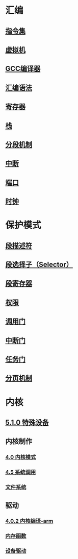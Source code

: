 # 汇编
## [指令集](汇编/指令集.md)
## [虚拟机](汇编/虚拟机.md)
## [GCC编译器](汇编/GCC编译器.md)
## [汇编语法](汇编/汇编语法.md)
## [寄存器](汇编/寄存器.md)
## [栈](汇编/栈.md)
## [分段机制](汇编/分段机制.md)
## [中断](汇编/中断.md)
## [端口](汇编/端口.md)
## [时钟](汇编/时钟.md)

# 保护模式
## [段描述符](保护模式/段描述符.md)
## [段选择子（Selector）](保护模式/段选择子（Selector）.md)
## [段寄存器](保护模式/段寄存器.md)
## [权限](保护模式/权限.md)
## [调用门](保护模式/调用门.md)
## [中断门](保护模式/中断门.md)
## [任务门](保护模式/任务门.md)
## [分页机制](保护模式/分页机制.md)

# 内核
## [5.1.0 特殊设备](../Linux%20kernel/5.1.0%20特殊设备.md)

## 内核制作
### [4.0 内核模式](../Linux%20kernel/4.0%20内核模式.md)
### [4.5 系统调用](../Linux%20kernel/4.5%20系统调用.md)
### [文件系统](../Linux%20kernel/内核/文件系统.md)

## 驱动
### [4.0.2 内核编译-arm](../Linux%20kernel/4.0.2%20内核编译-arm.md)
### [内存函数](../Linux%20kernel/内核/内存函数.md)
### [设备驱动](../Linux%20kernel/内核/设备驱动.md)





